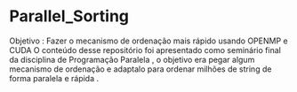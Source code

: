# Parallel_Sorting
Objetivo : Fazer o mecanismo de ordenação mais rápido usando OPENMP e CUDA 
O conteúdo desse repositório foi apresentado como seminário final da disciplina de Programação Paralela , o objetivo era pegar algum mecanismo de ordenação e adaptalo para ordenar milhões de string de forma paralela e rápida .
